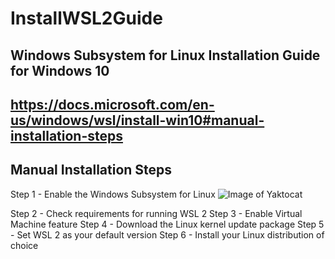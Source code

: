 # InstallWSL2Guide
## Windows Subsystem for Linux Installation Guide for Windows 10
## https://docs.microsoft.com/en-us/windows/wsl/install-win10#manual-installation-steps

## Manual Installation Steps
Step 1 - Enable the Windows Subsystem for Linux
![Image of Yaktocat](https://octodex.github.com/images/yaktocat.png)

Step 2 - Check requirements for running WSL 2
Step 3 - Enable Virtual Machine feature
Step 4 - Download the Linux kernel update package
Step 5 - Set WSL 2 as your default version
Step 6 - Install your Linux distribution of choice

